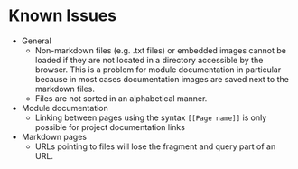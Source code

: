 Known Issues
===

* General
  * Non-markdown files (e.g. .txt files) or embedded images cannot be loaded if they are not located in a directory
    accessible by the browser. This is a problem for module documentation in particular because in most cases
    documentation images are saved next to the markdown files.
  * Files are not sorted in an alphabetical manner.
* Module documentation
    * Linking between pages using the syntax `[[Page name]]` is only possible for project documentation links
* Markdown pages
  * URLs pointing to files will lose the fragment and query part of an URL.
